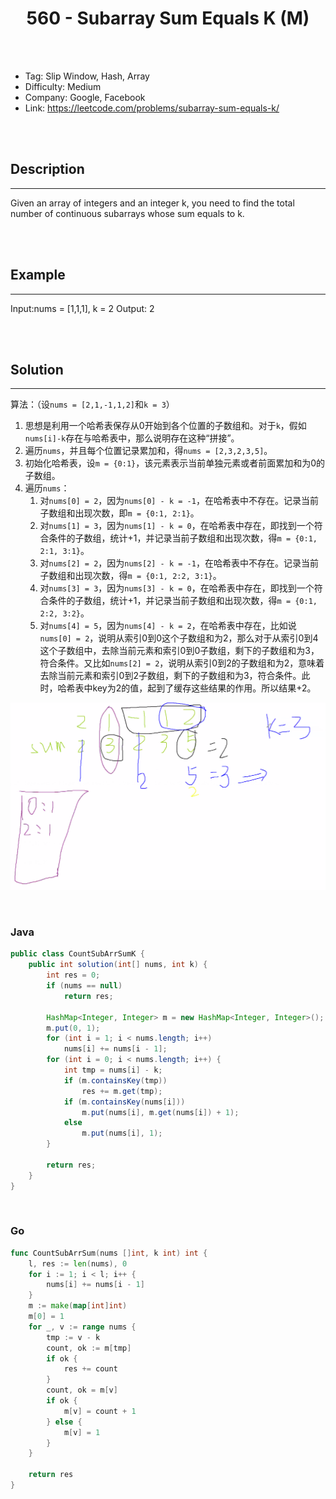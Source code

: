 # <center>560 - Subarray Sum Equals K (M)</center> 



<br></br>

* Tag: Slip Window, Hash, Array
* Difficulty: Medium
* Company: Google, Facebook
* Link: https://leetcode.com/problems/subarray-sum-equals-k/

<br></br>



## Description
----
Given an array of integers and an integer k, you need to find the total number of continuous subarrays whose sum equals to k.

<br></br>



## Example
----
Input:nums = [1,1,1], k = 2
Output: 2

<br></br>



## Solution
----
算法：（设`nums = [2,1,-1,1,2]`和`k = 3`）
1. 思想是利用一个哈希表保存从0开始到各个位置的子数组和。对于`k`，假如`nums[i]-k`存在与哈希表中，那么说明存在这种“拼接”。
2. 遍历`nums`，并且每个位置记录累加和，得`nums = [2,3,2,3,5]`。
3. 初始化哈希表，设`m = {0:1}`，该元素表示当前单独元素或者前面累加和为0的子数组。
4. 遍历`nums`：
	1. 对`nums[0] = 2`，因为`nums[0] - k = -1`，在哈希表中不存在。记录当前子数组和出现次数，即`m = {0:1, 2:1}`。
	2. 对`nums[1] = 3`，因为`nums[1] - k = 0`，在哈希表中存在，即找到一个符合条件的子数组，统计+1，并记录当前子数组和出现次数，得`m = {0:1, 2:1, 3:1}`。
	3. 对`nums[2] = 2`，因为`nums[2] - k = -1`，在哈希表中不存在。记录当前子数组和出现次数，得`m = {0:1, 2:2, 3:1}`。
	4. 对`nums[3] = 3`，因为`nums[3] - k = 0`，在哈希表中存在，即找到一个符合条件的子数组，统计+1，并记录当前子数组和出现次数，得`m = {0:1, 2:2, 3:2}`。
	5. 对`nums[4] = 5`，因为`nums[4] - k = 2`，在哈希表中存在，比如说`nums[0] = 2`，说明从索引0到0这个子数组和为2，那么对于从索引0到4这个子数组中，去除当前元素和索引0到0子数组，剩下的子数组和为3，符合条件。又比如`nums[2] = 2`，说明从索引0到2的子数组和为2，意味着去除当前元素和索引0到2子数组，剩下的子数组和为3，符合条件。此时，哈希表中key为2的值，起到了缓存这些结果的作用。所以结果+2。

![](./Images/subarr_sum_k.png)

<br>


### Java
```java
public class CountSubArrSumK {
	public int solution(int[] nums, int k) {
        int res = 0;
        if (nums == null)
            return res;
        
        HashMap<Integer, Integer> m = new HashMap<Integer, Integer>();
        m.put(0, 1);
        for (int i = 1; i < nums.length; i++)
            nums[i] += nums[i - 1];
        for (int i = 0; i < nums.length; i++) {
            int tmp = nums[i] - k;
            if (m.containsKey(tmp))
                res += m.get(tmp);
            if (m.containsKey(nums[i]))
                m.put(nums[i], m.get(nums[i]) + 1);
            else
                m.put(nums[i], 1);
        }
        
        return res;
    }
}
```

<br>


### Go
```go
func CountSubArrSum(nums []int, k int) int {
    l, res := len(nums), 0
    for i := 1; i < l; i++ {
        nums[i] += nums[i - 1]
    }
    m := make(map[int]int)
    m[0] = 1
    for _, v := range nums {
        tmp := v - k
        count, ok := m[tmp]
        if ok {
            res += count
        }
        count, ok = m[v]
        if ok {
            m[v] = count + 1
        } else {
            m[v] = 1
        }
    }
    
    return res
}
```

<br>

